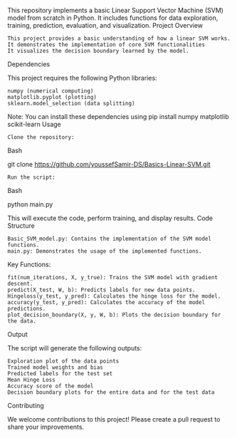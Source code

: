 This repository implements a basic Linear Support Vector Machine (SVM) model from scratch in Python. It includes functions for data exploration, training, prediction, evaluation, and visualization.
Project Overview

    This project provides a basic understanding of how a linear SVM works.
    It demonstrates the implementation of core SVM functionalities
    It visualizes the decision boundary learned by the model.

Dependencies

This project requires the following Python libraries:

    numpy (numerical computing)
    matplotlib.pyplot (plotting)
    sklearn.model_selection (data splitting)

Note: You can install these dependencies using pip install numpy matplotlib scikit-learn
Usage

    Clone the repository:

Bash

git clone https://github.com/youssefSamir-DS/Basics-Linear-SVM.git


    Run the script:

Bash

python main.py


This will execute the code, perform training, and display results.
Code Structure

    Basic_SVM_model.py: Contains the implementation of the SVM model functions.
    main.py: Demonstrates the usage of the implemented functions.

Key Functions:

    fit(num_iterations, X, y_true): Trains the SVM model with gradient descent.
    predict(X_test, W, b): Predicts labels for new data points.
    Hingeloss(y_test, y_pred): Calculates the hinge loss for the model.
    accuracy(y_test, y_pred): Calculates the accuracy of the model predictions.
    plot_decision_boundary(X, y, W, b): Plots the decision boundary for the data.

Output

The script will generate the following outputs:

    Exploration plot of the data points
    Trained model weights and bias
    Predicted labels for the test set
    Mean Hinge Loss
    Accuracy score of the model
    Decision boundary plots for the entire data and for the test data


Contributing

We welcome contributions to this project! Please create a pull request to share your improvements.  

